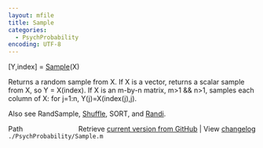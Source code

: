 ```yaml
---
layout: mfile
title: Sample
categories:
  - PsychProbability
encoding: UTF-8
---
```


 [Y,index] = [Sample](/docs/Sample)(X)

 Returns a random sample from X.
 If X is a vector, returns a scalar sample from X, so Y = X(index).
 If X is an m-by-n matrix, m>1 && n>1, samples each column of X:
    for j=1:n, Y(j)=X(index(j),j).

 Also see RandSample, [Shuffle](/docs/Shuffle), SORT, and [Randi](/docs/Randi).


<div class="code_header" style="text-align:right;">
  <span style="float:left;">Path&nbsp;&nbsp;</span> <span class="counter">Retrieve <a href=
  "https://raw.github.com/Psychtoolbox-3/Psychtoolbox-3/beta/./PsychProbability/Sample.m">current version from GitHub</a> | View <a href=
  "https://github.com/Psychtoolbox-3/Psychtoolbox-3/commits/beta/./PsychProbability/Sample.m">changelog</a></span>
</div>
<div class="code">
  <code>./PsychProbability/Sample.m</code>
</div>
